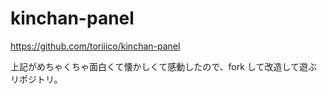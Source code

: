 # kinchan-panel

https://github.com/toriiico/kinchan-panel

上記がめちゃくちゃ面白くて懐かしくて感動したので、fork して改造して遊ぶリポジトリ。
